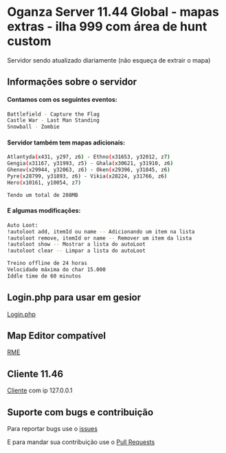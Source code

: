# Oganza Server 11.44 Global - mapas extras - ilha 999 com área de hunt custom

Servidor sendo atualizado diariamente
(não esqueça de extrair o mapa)


## Informações sobre o servidor

#### Contamos com os seguintes eventos:
```bash
Battlefield - Capture the Flag
Castle War - Last Man Standing
Snowball - Zombie
```

#### Servidor também tem mapas adicionais:
```bash
Atlantyda(x431, y297, z6) - Ethno(x31653, y32012, z7)
Gengia(x31167, y31993, z5) - Ghala(x30621, y31910, z6) 
Ghenov(x29944, y32063, z6) - Oken(x29396, y31845, z6) 
Pyre(x28799, y31893, z6) - Vikia(x28224, y31766, z6)
Hero(x10161, y10054, z7)

Tendo um total de 208MB
```

#### E algumas modificações:
```bash
Auto Loot:
!autoloot add, itemId ou name -- Adicionando um item na lista
!autoloot remove, itemId or name -- Remover um item da lista
!autoloot show -- Mostrar a lista do autoLoot
!autoloot clear -- Limpar a lista do autoLoot
```
```bash
Treino offline de 24 horas
Velocidade máxima do char 15.000
Iddle time de 60 minutos
```

## Login.php para usar em gesior

[Login.php](http://www.tibiaking.com/forum/applications/core/interface/file/attachment.php?id=22738)

## Map Editor compatível

[RME](http://www.mediafire.com/file/dsebb45v585ap8a/Remere%27s+Map+Editor.rar)

## Cliente 11.46

[Cliente](http://www.mediafire.com/file/4j3tsd7i3tgus44/Tibia+11.46.rar) com ip 127.0.0.1

## Suporte com bugs e contribuição

Para reportar bugs use o [issues](https://github.com/jaurez/Oganza-Server/issues/new)

E para mandar sua contribuição use o [Pull Requests](https://github.com/jaurez/Oganza-Server/compare)






